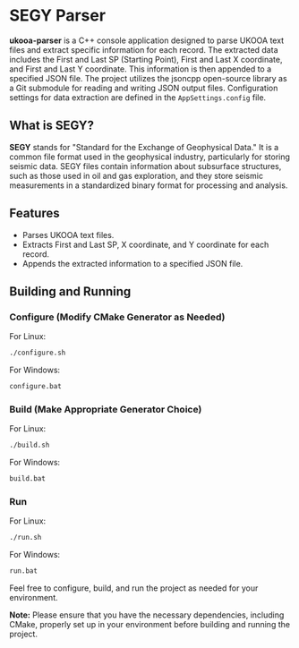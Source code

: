 # SEGY Parser

**ukooa-parser** is a C++ console application designed to parse UKOOA text files and extract specific information for each record. The extracted data includes the First and Last SP (Starting Point), First and Last X coordinate, and First and Last Y coordinate. This information is then appended to a specified JSON file. The project utilizes the jsoncpp open-source library as a Git submodule for reading and writing JSON output files. Configuration settings for data extraction are defined in the `AppSettings.config` file.

## What is SEGY?

**SEGY** stands for "Standard for the Exchange of Geophysical Data." It is a common file format used in the geophysical industry, particularly for storing seismic data. SEGY files contain information about subsurface structures, such as those used in oil and gas exploration, and they store seismic measurements in a standardized binary format for processing and analysis.

## Features

- Parses UKOOA text files.
- Extracts First and Last SP, X coordinate, and Y coordinate for each record.
- Appends the extracted information to a specified JSON file.

## Building and Running

### Configure (Modify CMake Generator as Needed)

For Linux:

```bash
./configure.sh
```

For Windows:

```bash
configure.bat
```

### Build (Make Appropriate Generator Choice)

For Linux:

```bash
./build.sh
```

For Windows:

```bash
build.bat
```

### Run

For Linux:

```bash
./run.sh
```

For Windows:

```bash
run.bat
```

Feel free to configure, build, and run the project as needed for your environment.

**Note:** Please ensure that you have the necessary dependencies, including CMake, properly set up in your environment before building and running the project.
